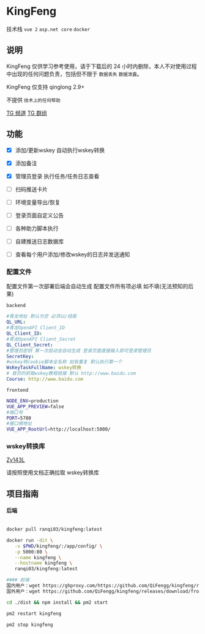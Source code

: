# KingFeng

技术栈 `vue 2` `asp.net core` `docker` 

## 说明

KingFeng 仅供学习参考使用，请于下载后的 24 小时内删除，本人不对使用过程中出现的任何问题负责，包括但不限于 `数据丢失` `数据泄露`。

KingFeng 仅支持 qinglong 2.9+

不提供 `技术上的任何帮助`

[TG 频道](https://t.me/joinchat/H3etBWYzLKpiMWVl)    [TG 群组](https://t.me/joinchat/XV2AZcvzFIUxNjI9)
## 功能

- [x] 添加/更新wskey 自动执行wskey转换
- [x] 添加备注
- [x] 管理员登录 执行任务/任务日志查看

- [ ] 扫码推送卡片
- [ ] 环境变量导出/恢复
- [ ] 登录页面自定义公告
- [ ] 各种助力脚本执行
- [ ] 自建推送日志数据库
- [ ] 查看每个用户添加/修改wskey的日志并发送通知

### 配置文件

配置文件第一次部署后端会自动生成
配置文件所有项必填 如不填(无法预知的后果)

`backend`
```yaml
#青龙地址 默认为空 必须以/结尾
QL_URL: 
#青龙OpenAPI Client_ID
QL_Client_ID: 
#青龙OpenAPI Client_Secret
QL_Client_Secret: 
#管理员密钥 第一次启动会自动生成 登录页面直接输入即可登录管理员
SecretKey: 
#wskey转cookie脚本全名称 如有重复 默认执行第一个
WsKeyTaskFullName: wskey转换
# 首页的抓取wskey教程链接 默认 http://www.baidu.com
Course: http://www.baidu.com
```
`frontend` 
```bash
NODE_ENV=production
VUE_APP_PREVIEW=false
#端口号
PORT=5780
#接口根地址
VUE_APP_RootUrl=http://localhost:5000/
```
<!-- ### 推送卡片

自定义推送二维码：将 `push.jpg` 文件添加到 `/ql/kingfeng/static/` 目录下刷新网页即可。 -->

### wskey转换库
[Zy143L](https://github.com/Zy143L/wskey)

请按照使用文档正确拉取 wskey转换库

## 项目指南

#### 后端
```bash

docker pull ranqi03/kingfeng:latest

docker run -dit \
   -v $PWD/kingfeng/:/app/config/ \
   -p 5000:80 \
   --name kingfeng \
   --hostname kingfeng \
   ranqi03/kingfeng:latest

#### 前端
国内用户：wget https://ghproxy.com/https://github.com/QiFengg/kingfeng/releases/download/frontend/dist.zip && unzip dist.zip
国外用户：wget https://github.com/QiFengg/kingfeng/releases/download/frontend/dist.zip && unzip dist.zip

cd ./dist && npm install && pm2 start

pm2 restart kingfeng

pm2 stop kingfeng
```
<!-- ## 注意事项 -->

<!-- ## 常见问题 -->
